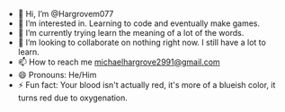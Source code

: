 - 👋 Hi, I’m @Hargrovem077
- 👀 I’m interested in. Learning to code and eventually make games.
- 🌱 I’m currently trying learn the meaning of a lot of the words.
- 💞️ I’m looking to collaborate on nothing right now. I still have a lot to learn.
- 📫 How to reach me <michaelhargrove2991@gmail.com>
- 😄 Pronouns: He/Him 
- ⚡ Fun fact: Your blood isn't actually red, it's more of a blueish color, it turns red due to oxygenation.
